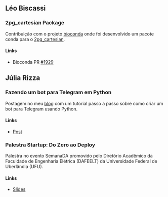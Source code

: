 ## Léo Biscassi
### 2pg_cartesian Package
Contribuição com o projeto [bioconda](https://github.com/bioconda/bioconda-recipes) onde foi desenvolvido um pacote conda para o [2pg_cartesian](https://github.com/rodrigofaccioli/2pg_cartesian).
#### Links
* Bioconda PR [#1929](https://github.com/bioconda/bioconda-recipes/pull/1929)

## Júlia Rizza
### Fazendo um bot para Telegram em Python
Postagem no meu [blog](http://juliarizza.wordpress.com) com um tutorial passo a passo sobre como criar um bot para Telegram usando Python.
#### Links
* [Post](https://juliarizza.wordpress.com/2016/08/06/fazendo-um-bot-para-telegram-em-python/)

### Palestra Startup: Do Zero ao Deploy
Palestra no evento SemanaDA promovido pelo Diretório Acadêmico da Faculdade de Engenharia Elétrica (DAFEELT) da Universidade Federal de Uberlândia (UFU).
#### Links
* [Slides](http://slides.com/juliarizza/startup-do-zero-ao-deploy#/)
